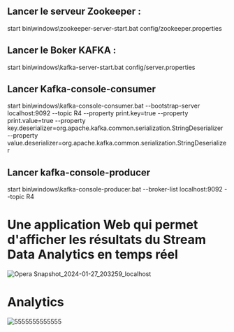 ## Lancer le serveur Zookeeper :
start bin\windows\zookeeper-server-start.bat config/zookeeper.properties
## Lancer le Boker KAFKA :
start bin\windows\kafka-server-start.bat config/server.properties
## Lancer Kafka-console-consumer
start bin\windows\kafka-console-consumer.bat --bootstrap-server localhost:9092 --topic R4 --property print.key=true --property print.value=true --property key.deserializer=org.apache.kafka.common.serialization.StringDeserializer --property value.deserializer=org.apache.kafka.common.serialization.StringDeserializer
## Lancer kafka-console-producer
start bin\windows\kafka-console-producer.bat --broker-list localhost:9092 --topic R4

# Une application Web qui permet d'afficher les résultats du Stream Data Analytics en temps réel

![Opera Snapshot_2024-01-27_203259_localhost](https://github.com/Achrafkadmiri/Kafka/assets/95657794/4adf4918-90c0-43e4-8109-936f580a3e99)

# Analytics
![5555555555555](https://github.com/Achrafkadmiri/Kafka/assets/95657794/8f09f589-34d2-42f1-bd29-8d496fe0335d)
